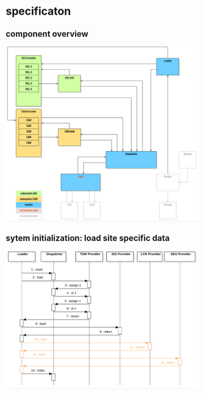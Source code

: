 # specificaton

## component overview
<div style="background-color:#F8F8F8;">
<img src="doc/overview.svg" alt="Component Overview">
</div>

## sytem initialization: load site specific data
<div style="background-color:#F8F8F8;">
<img src="doc/load.svg" alt="Component Overview">
</div>
